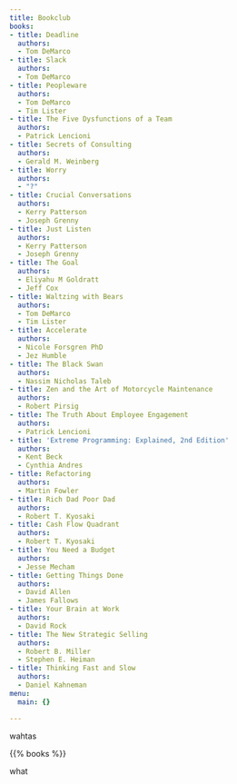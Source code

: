 ```yaml
---
title: Bookclub
books:
- title: Deadline
  authors:
  - Tom DeMarco
- title: Slack
  authors:
  - Tom DeMarco
- title: Peopleware
  authors:
  - Tom DeMarco
  - Tim Lister
- title: The Five Dysfunctions of a Team
  authors:
  - Patrick Lencioni
- title: Secrets of Consulting
  authors:
  - Gerald M. Weinberg
- title: Worry
  authors:
  - "?"
- title: Crucial Conversations
  authors:
  - Kerry Patterson
  - Joseph Grenny
- title: Just Listen
  authors:
  - Kerry Patterson
  - Joseph Grenny
- title: The Goal
  authors:
  - Eliyahu M Goldratt
  - Jeff Cox
- title: Waltzing with Bears
  authors:
  - Tom DeMarco
  - Tim Lister
- title: Accelerate
  authors:
  - Nicole Forsgren PhD
  - Jez Humble
- title: The Black Swan
  authors:
  - Nassim Nicholas Taleb
- title: Zen and the Art of Motorcycle Maintenance
  authors:
  - Robert Pirsig
- title: The Truth About Employee Engagement
  authors:
  - Patrick Lencioni
- title: 'Extreme Programming: Explained, 2nd Edition'
  authors:
  - Kent Beck
  - Cynthia Andres
- title: Refactoring
  authors:
  - Martin Fowler
- title: Rich Dad Poor Dad
  authors:
  - Robert T. Kyosaki
- title: Cash Flow Quadrant
  authors:
  - Robert T. Kyosaki
- title: You Need a Budget
  authors:
  - Jesse Mecham
- title: Getting Things Done
  authors:
  - David Allen
  - James Fallows
- title: Your Brain at Work
  authors:
  - David Rock
- title: The New Strategic Selling
  authors:
  - Robert B. Miller
  - Stephen E. Heiman
- title: Thinking Fast and Slow
  authors:
  - Daniel Kahneman
menu:
  main: {}

---
```

wahtas

{{% books %}}

what